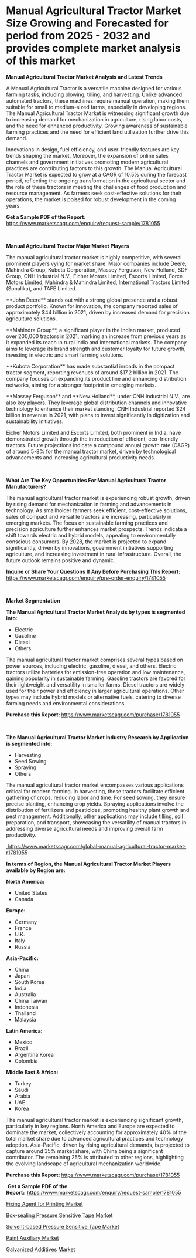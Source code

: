 <p><h1>Manual Agricultural Tractor Market Size Growing and Forecasted for period from 2025 - 2032 and provides complete market analysis of this market</h1></p><p><strong>Manual Agricultural Tractor Market Analysis and Latest Trends</strong></p>
<p><p>A Manual Agricultural Tractor is a versatile machine designed for various farming tasks, including plowing, tilling, and harvesting. Unlike advanced automated tractors, these machines require manual operation, making them suitable for small to medium-sized farms, especially in developing regions. The Manual Agricultural Tractor Market is witnessing significant growth due to increasing demand for mechanization in agriculture, rising labor costs, and the need for enhanced productivity. Growing awareness of sustainable farming practices and the need for efficient land utilization further drive this demand. </p><p>Innovations in design, fuel efficiency, and user-friendly features are key trends shaping the market. Moreover, the expansion of online sales channels and government initiatives promoting modern agricultural practices are contributing factors to this growth. The Manual Agricultural Tractor Market is expected to grow at a CAGR of 10.5% during the forecast period, reflecting the ongoing transformation in the agricultural sector and the role of these tractors in meeting the challenges of food production and resource management. As farmers seek cost-effective solutions for their operations, the market is poised for robust development in the coming years.</p></p>
<p><strong>Get a Sample PDF of the Report:&nbsp;</strong> <a href="https://www.marketscagr.com/enquiry/request-sample/1781055?utm_campaign=1868&utm_medium=2&utm_source=Github&utm_content=ia&utm_term=25032025&utm_id=manual-agricultural-tractor">https://www.marketscagr.com/enquiry/request-sample/1781055</a></p>
<p>&nbsp;</p>
<p><strong>Manual Agricultural Tractor Major Market Players</strong></p>
<p><p>The manual agricultural tractor market is highly competitive, with several prominent players vying for market share. Major companies include Deere, Mahindra Group, Kubota Corporation, Massey Ferguson, New Holland, SDF Group, CNH Industrial N.V., Eicher Motors Limited, Escorts Limited, Force Motors Limited, Mahindra & Mahindra Limited, International Tractors Limited (Sonalika), and TAFE Limited.</p><p>**John Deere** stands out with a strong global presence and a robust product portfolio. Known for innovation, the company reported sales of approximately $44 billion in 2021, driven by increased demand for precision agriculture solutions.</p><p>**Mahindra Group**, a significant player in the Indian market, produced over 200,000 tractors in 2021, marking an increase from previous years as it expanded its reach in rural India and international markets. The company aims to leverage its brand strength and customer loyalty for future growth, investing in electric and smart farming solutions.</p><p>**Kubota Corporation** has made substantial inroads in the compact tractor segment, reporting revenues of around $17.2 billion in 2021. The company focuses on expanding its product line and enhancing distribution networks, aiming for a stronger footprint in emerging markets.</p><p>**Massey Ferguson** and **New Holland**, under CNH Industrial N.V., are also key players. They leverage global distribution channels and innovative technology to enhance their market standing. CNH Industrial reported $24 billion in revenue in 2021, with plans to invest significantly in digitization and sustainability initiatives.</p><p>Eicher Motors Limited and Escorts Limited, both prominent in India, have demonstrated growth through the introduction of efficient, eco-friendly tractors. Future projections indicate a compound annual growth rate (CAGR) of around 5-8% for the manual tractor market, driven by technological advancements and increasing agricultural productivity needs.</p></p>
<p>&nbsp;</p>
<p><strong>What Are The Key Opportunities For Manual Agricultural Tractor Manufacturers?</strong></p>
<p><p>The manual agricultural tractor market is experiencing robust growth, driven by rising demand for mechanization in farming and advancements in technology. As smallholder farmers seek efficient, cost-effective solutions, sales of compact and versatile tractors are increasing, particularly in emerging markets. The focus on sustainable farming practices and precision agriculture further enhances market prospects. Trends indicate a shift towards electric and hybrid models, appealing to environmentally conscious consumers. By 2028, the market is projected to expand significantly, driven by innovations, government initiatives supporting agriculture, and increasing investment in rural infrastructure. Overall, the future outlook remains positive and dynamic.</p></p>
<p><strong>Inquire or Share Your Questions If Any Before Purchasing This Report:</strong> <a href="https://www.marketscagr.com/enquiry/pre-order-enquiry/1781055?utm_campaign=1868&utm_medium=2&utm_source=Github&utm_content=ia&utm_term=25032025&utm_id=manual-agricultural-tractor">https://www.marketscagr.com/enquiry/pre-order-enquiry/1781055</a></p>
<p>&nbsp;</p>
<p><strong>Market Segmentation</strong></p>
<p><strong>The Manual Agricultural Tractor Market Analysis by types is segmented into:</strong></p>
<p><ul><li>Electric</li><li>Gasoline</li><li>Diesel</li><li>Others</li></ul></p>
<p><p>The manual agricultural tractor market comprises several types based on power sources, including electric, gasoline, diesel, and others. Electric tractors utilize batteries for emission-free operation and low maintenance, gaining popularity in sustainable farming. Gasoline tractors are favored for their lightweight and versatility in smaller farms. Diesel tractors are widely used for their power and efficiency in larger agricultural operations. Other types may include hybrid models or alternative fuels, catering to diverse farming needs and environmental considerations.</p></p>
<p><strong>Purchase this Report:&nbsp;</strong><a href="https://www.marketscagr.com/purchase/1781055?utm_campaign=1868&utm_medium=2&utm_source=Github&utm_content=ia&utm_term=25032025&utm_id=manual-agricultural-tractor">https://www.marketscagr.com/purchase/1781055</a></p>
<p>&nbsp;</p>
<p><strong>The Manual Agricultural Tractor Market Industry Research by Application is segmented into:</strong></p>
<p><ul><li>Harvesting</li><li>Seed Sowing</li><li>Spraying</li><li>Others</li></ul></p>
<p><p>The manual agricultural tractor market encompasses various applications critical for modern farming. In harvesting, these tractors facilitate efficient gathering of crops, reducing labor and time. For seed sowing, they ensure precise planting, enhancing crop yields. Spraying applications involve the distribution of fertilizers and pesticides, promoting healthy plant growth and pest management. Additionally, other applications may include tilling, soil preparation, and transport, showcasing the versatility of manual tractors in addressing diverse agricultural needs and improving overall farm productivity.</p></p>
<p><a href="https://www.marketscagr.com/global-manual-agricultural-tractor-market-r1781055?utm_campaign=1868&utm_medium=2&utm_source=Github&utm_content=ia&utm_term=25032025&utm_id=manual-agricultural-tractor">&nbsp;https://www.marketscagr.com/global-manual-agricultural-tractor-market-r1781055</a></p>
<p><strong>In terms of Region, the Manual Agricultural Tractor Market Players available by Region are:</strong></p>
<p>
    <p> <strong> North America: </strong>
        <ul>
            <li>United States</li>
            <li>Canada</li>
        </ul>
        </p> 
    <p> <strong> Europe: </strong>
        <ul>
            <li>Germany</li>
            <li>France</li>
            <li>U.K.</li>
            <li>Italy</li>
            <li>Russia</li>
        </ul>
        </p> 
    <p> <strong> Asia-Pacific: </strong>
        <ul>
            <li>China</li>
            <li>Japan</li>
            <li>South Korea</li>
            <li>India</li>
            <li>Australia</li>
            <li>China Taiwan</li>
            <li>Indonesia</li>
            <li>Thailand</li>
            <li>Malaysia</li>
        </ul>
        </p> 
    <p> <strong> Latin America: </strong>
        <ul>
            <li>Mexico</li>
            <li>Brazil</li>
            <li>Argentina Korea</li>
            <li>Colombia</li>
        </ul>
        </p> 
    <p> <strong> Middle East & Africa: </strong>
        <ul>
            <li>Turkey</li>
            <li>Saudi</li>
            <li>Arabia</li>
            <li>UAE</li>
            <li>Korea</li>
        </ul>
    </p>
    </p>
<p><p>The manual agricultural tractor market is experiencing significant growth, particularly in key regions. North America and Europe are expected to dominate the market, collectively accounting for approximately 40% of the total market share due to advanced agricultural practices and technology adoption. Asia-Pacific, driven by rising agricultural demands, is projected to capture around 35% market share, with China being a significant contributor. The remaining 25% is attributed to other regions, highlighting the evolving landscape of agricultural mechanization worldwide.</p></p>
<p><strong>Purchase this Report: </strong><a href="https://www.marketscagr.com/purchase/1781055?utm_campaign=1868&utm_medium=2&utm_source=Github&utm_content=ia&utm_term=25032025&utm_id=manual-agricultural-tractor">https://www.marketscagr.com/purchase/1781055</a></p>
<p>&nbsp;<strong>Get a Sample PDF of the Report:&nbsp;&nbsp;</strong><a href="https://www.marketscagr.com/enquiry/request-sample/1781055?utm_campaign=1868&utm_medium=2&utm_source=Github&utm_content=ia&utm_term=25032025&utm_id=manual-agricultural-tractor">https://www.marketscagr.com/enquiry/request-sample/1781055</a></p>
<p><strong></strong></p>
<p><p><a href="https://github.com/goliareanoyh/Market-Research-Report-List-1/blob/main/fixing-agent-for-printing-market.md?utm_campaign=1868&utm_medium=2&utm_source=Github&utm_content=ia&utm_term=25032025&utm_id=manual-agricultural-tractor">Fixing Agent for Printing Market</a></p><p><a href="https://github.com/RickHolmes3/Market-Research-Report-List-7/blob/main/box-sealing-pressure-sensitive-tape-market.md?utm_campaign=1868&utm_medium=2&utm_source=Github&utm_content=ia&utm_term=25032025&utm_id=manual-agricultural-tractor">Box-sealing Pressure Sensitive Tape Market</a></p><p><a href="https://github.com/aarenlazosw3/Market-Research-Report-List-1/blob/main/solvent-based-pressure-sensitive-tape-market.md?utm_campaign=1868&utm_medium=2&utm_source=Github&utm_content=ia&utm_term=25032025&utm_id=manual-agricultural-tractor">Solvent-based Pressure Sensitive Tape Market</a></p><p><a href="https://github.com/knazsdadeyvw/Market-Research-Report-List-1/blob/main/paint-auxiliary-market.md?utm_campaign=1868&utm_medium=2&utm_source=Github&utm_content=ia&utm_term=25032025&utm_id=manual-agricultural-tractor">Paint Auxiliary Market</a></p><p><a href="https://github.com/naanaafranxu/Market-Research-Report-List-1/blob/main/galvanized-additives-market.md?utm_campaign=1868&utm_medium=2&utm_source=Github&utm_content=ia&utm_term=25032025&utm_id=manual-agricultural-tractor">Galvanized Additives Market</a></p></p>